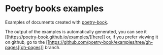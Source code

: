 # Poetry books examples

Examples of documents created with [poetry-book](https://crates.io/crates/poetry-book).

The output of the examples is automatically generated, you can see it [[https://poetry-book.github.io/examples/][here]] or, if you prefer viewing it on github, go to the [[https://github.com/poetry-book/examples/tree/gh-pages][gh-pages]] branch.
